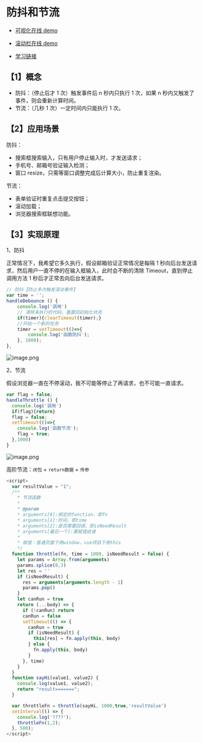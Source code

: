 # 防抖和节流

- [可视化在线 demo](http://demo.nimius.net/debounce_throttle/)

- [滚动栏在线 demo](https://wall-wxk.github.io/blogDemo/2017/02/15/throttleAndDebounce.html)

- [学习链接 ](https://www.jianshu.com/p/f9f6b637fd6c)

## 【1】概念

- 防抖：（停止后才 1 次）触发事件后 n 秒内只执行 1 次，如果 n 秒内又触发了事件，则会重新计算时间。
- 节流：（几秒 1 次）一定时间内只能执行 1 次。

## 【2】应用场景

防抖：

- 搜索框搜索输入，只有用户停止输入时，才发送请求；
- 手机号、邮箱号验证输入检测；
- 窗口 resize，只需等窗口调整完成后计算大小，防止重复渲染。

节流：

- 表单验证时重复点击提交按钮；
- 滚动加载；
- 浏览器搜索框联想功能。

## 【3】实现原理

1、防抖

正常情况下，我希望它多久执行，假设邮箱验证正常情况是每隔 1 秒向后台发送请求，然后用户一直不停的在输入框输入，此时会不断的清除 Timeout，直到停止调用方法 1 秒后才正常去向后台发送请求。

```js
// 防抖【防止多次触发滚动事件】
var time = '';
handleDebounce () {
    console.log('调用')
    // 清除未执行的代码，重置回初始化状态
    if(timer){clearTimeout(timer);}
    //开始一个新的任务
    timer = setTimeout(()=>{
        console.log('函数防抖');
    }, 1000);
},
```

![image.png](https://s1.ax1x.com/2022/03/17/q9rRG4.jpg)

2、节流

假设浏览器一直在不停滚动，我不可能等停止了再请求，也不可能一直请求。

```js
var flag = false;
handleThrottle () {
  console.log('调用')
  if(flag){return}
  flag = false;
  setTimeout(()=>{
    console.log('函数节流');
    flag = true;
  },1000)
}
```

![image.png](https://s1.ax1x.com/2022/03/17/q9r7dK.jpg)

高阶节流：`闭包` + `return数据` + `传参`

```js
<script>
  var resultValue = "1";
  /**
    * 节流函数
    *
    * @param
    * arguments[0]:绑定的function，即fn
    * arguments[1]:时间，即time
    * arguments[2]:是否需要回调，即isNeedResult
    * arguments[最后一个]:要赋值给谁
    *
    * 赋值：普通页面下用window，vue项目下用this
    */
  function throttle(fn, time = 1000, isNeedResult = false) {
    let params = Array.from(arguments)
    params.splice(0,3)
    let res = ''
    if (isNeedResult) {
      res = arguments[arguments.length - 1]
      params.pop()
    }
    let canRun = true
    return (...body) => {
      if (!canRun) return
      canRun = false
      setTimeout(() => {
        canRun = true
        if (isNeedResult) {
          this[res] = fn.apply(this, body)
        } else {
          fn.apply(this, body)
        }
      }, time)
    }
  }
  function sayHi(value1, value2) {
    console.log(value1, value2);
    return "result=======";
  }

  var throttleFn = throttle(sayHi, 1000,true,'resultValue')
  setInterval(() => {
    console.log('????');
    throttleFn(1,2);
  }, 500);
</script>
```
